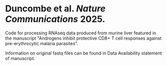 # Duncombe et al. _Nature Communications_ 2025.
Code for processing RNAseq data produced from murine liver featured in the manuscript "Androgens inhibit protective CD8+ T cell responses against pre-erythrocytic malaria parasites".

Information on original fastq files can be found in Data Availability statement of manuscript. 

